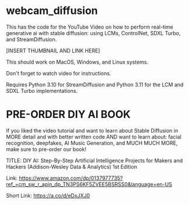 # webcam_diffusion

This has the code for the YouTube Video on how to perform real-time generative ai with stable diffusion: using LCMs, ControlNet, SDXL Turbo, and StreamDiffusion. 

[INSERT THUMBNAIL AND LINK HERE]

This should work on MacOS, Windows, and Linux systems.

Don't forget to watch video for instructions.

Requires Python 3.10 for  StreamDiffusion and Python 3.11 for the LCM and SDXL Turbo implementations.

# PRE-ORDER DIY AI BOOK

If you liked the video tutorial and want to learn about Stable Diffusion in MORE detail and with better written code AND want to learn about: facial recognition, deepfakes, AI Music Generation, and MUCH MUCH MORE, make sure to pre-order our book!

TITLE: DIY AI: Step-By-Step Artificial Intelligence Projects for Makers and Hackers (Addison-Wesley Data & Analytics) 1st Edition

Link: https://www.amazon.com/dp/0137977735?ref_=cm_sw_r_apin_dp_TN3PS6KF5ZVEE5BSRSS0&language=en-US

Short Link: https://a.co/d/eDxJXJ0
